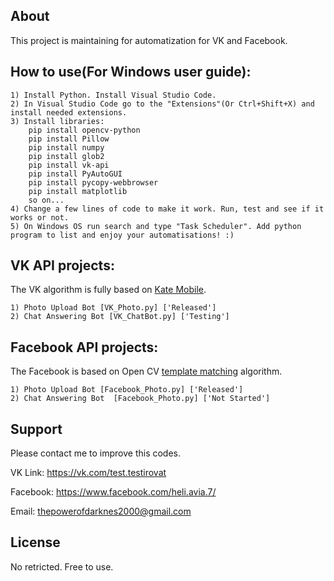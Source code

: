 ## About

This project is maintaining for automatization for VK and Facebook.

## How to use(For Windows user guide):

    1) Install Python. Install Visual Studio Code.
    2) In Visual Studio Code go to the "Extensions"(Or Ctrl+Shift+X) and install needed extensions.
    3) Install libraries:
        pip install opencv-python
        pip install Pillow
        pip install numpy
        pip install glob2
        pip install vk-api
        pip install PyAutoGUI
        pip install pycopy-webbrowser
        pip install matplotlib
        so on...
    4) Change a few lines of code to make it work. Run, test and see if it works or not.
    5) On Windows OS run search and type "Task Scheduler". Add python program to list and enjoy your automatisations! :)

## VK API projects:

The VK algorithm is fully based on [Kate Mobile](https://dev.vk.com/method).

    1) Photo Upload Bot [VK_Photo.py] ['Released']
    2) Chat Answering Bot [VK_ChatBot.py] ['Testing']

## Facebook API projects:

The Facebook is based on Open CV [template matching](https://docs.opencv.org/4.x/d4/dc6/tutorial_py_template_matching.html) algorithm.

    1) Photo Upload Bot [Facebook_Photo.py] ['Released']
    2) Chat Answering Bot  [Facebook_Photo.py] ['Not Started']

## Support

Please contact me to improve this codes.

VK Link: https://vk.com/test.testirovat

Facebook: https://www.facebook.com/heli.avia.7/

Email: thepowerofdarknes2000@gmail.com

## License

No retricted. Free to use.